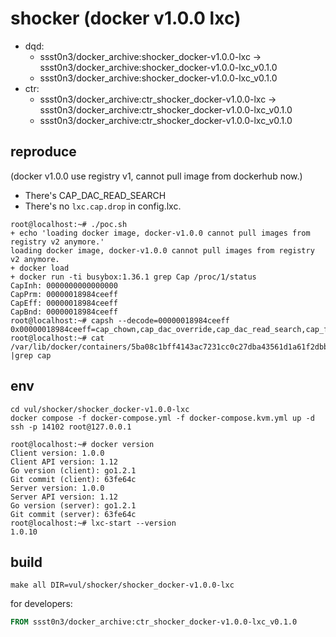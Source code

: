 # shocker (docker v1.0.0 lxc)

* dqd: 
    * ssst0n3/docker_archive:shocker_docker-v1.0.0-lxc -> ssst0n3/docker_archive:shocker_docker-v1.0.0-lxc_v0.1.0
    * ssst0n3/docker_archive:shocker_docker-v1.0.0-lxc_v0.1.0
* ctr: 
    * ssst0n3/docker_archive:ctr_shocker_docker-v1.0.0-lxc -> ssst0n3/docker_archive:ctr_shocker_docker-v1.0.0-lxc_v0.1.0
    * ssst0n3/docker_archive:ctr_shocker_docker-v1.0.0-lxc_v0.1.0

## reproduce

(docker v1.0.0 use registry v1, cannot pull image from dockerhub now.)

* There's CAP_DAC_READ_SEARCH
* There's no `lxc.cap.drop` in config.lxc.

```shell
root@localhost:~# ./poc.sh 
+ echo 'loading docker image, docker-v1.0.0 cannot pull images from registry v2 anymore.'
loading docker image, docker-v1.0.0 cannot pull images from registry v2 anymore.
+ docker load
+ docker run -ti busybox:1.36.1 grep Cap /proc/1/status
CapInh:	0000000000000000
CapPrm:	00000018984ceeff
CapEff:	00000018984ceeff
CapBnd:	00000018984ceeff
root@localhost:~# capsh --decode=00000018984ceeff
0x00000018984ceeff=cap_chown,cap_dac_override,cap_dac_read_search,cap_fowner,cap_fsetid,cap_kill,cap_setgid,cap_setuid,cap_linux_immutable,cap_net_bind_service,cap_net_broadcast,cap_net_raw,cap_ipc_lock,cap_ipc_owner,cap_sys_chroot,cap_sys_ptrace,cap_sys_boot,cap_mknod,cap_lease,cap_setfcap,cap_wake_alarm,cap_block_suspend                                                             
root@localhost:~# cat /var/lib/docker/containers/5ba08c1bff4143ac7231cc0c27dba43561d1a61f2dbbf01057ffd5f76b7dc8a6/config.lxc |grep cap
```

## env

```shell
cd vul/shocker/shocker_docker-v1.0.0-lxc
docker compose -f docker-compose.yml -f docker-compose.kvm.yml up -d
ssh -p 14102 root@127.0.0.1
```

```shell
root@localhost:~# docker version
Client version: 1.0.0
Client API version: 1.12
Go version (client): go1.2.1
Git commit (client): 63fe64c
Server version: 1.0.0
Server API version: 1.12
Go version (server): go1.2.1
Git commit (server): 63fe64c
root@localhost:~# lxc-start --version
1.0.10
```

## build

```shell
make all DIR=vul/shocker/shocker_docker-v1.0.0-lxc
```

for developers:

```dockerfile
FROM ssst0n3/docker_archive:ctr_shocker_docker-v1.0.0-lxc_v0.1.0
```
